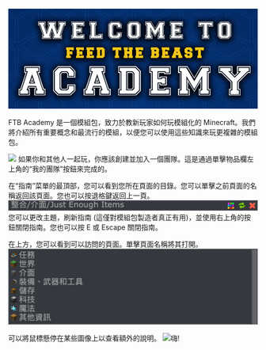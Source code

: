 ![](welcome.png)

FTB Academy 是一個模組包，致力於教新玩家如何玩模組化的 Minecraft。我們將介紹所有重要概念和最流行的模組，以便您可以使用這些知識來玩更複雜的模組包。

![](/your_interface/ftb/myteam.png)
如果你和其他人一起玩，你應該創建並加入一個團隊。這是通過單擊物品欄左上角的“我的團隊”按鈕來完成的。

在“指南”菜單的最頂部，您可以看到您所在頁面的目錄。您可以單擊之前頁面的名稱返回該頁面。您也可以按退格鍵返回上一頁。
![](directory.png)
您可以更改主題，刷新指南 (這僅對模組包製造者真正有用)，並使用右上角的按鈕關閉指南。您也可以按 E 或 Escape 關閉指南。

在上方，您可以看到可以訪問的頁面。單擊頁面名稱將其打開。
![](chapters.png)

可以將鼠標懸停在某些圖像上以查看額外的說明。
![嗨!](/magic/twilight_forest/main.png)
